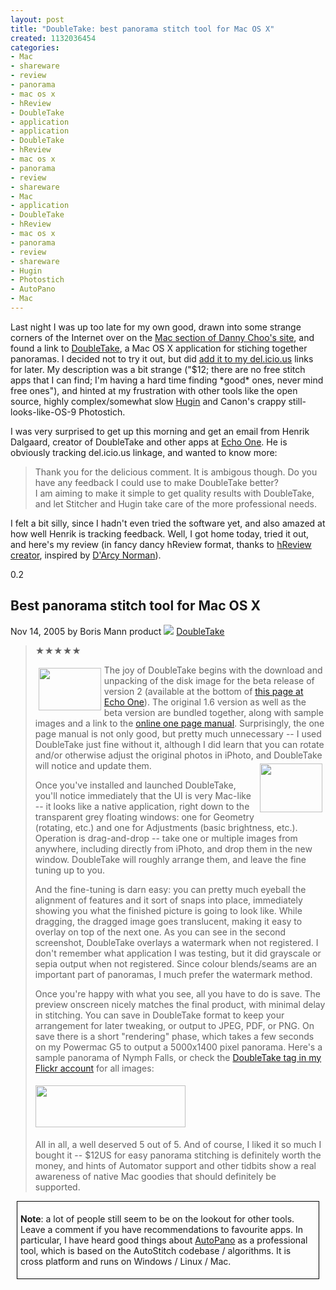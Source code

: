 ```yaml
--- 
layout: post
title: "DoubleTake: best panorama stitch tool for Mac OS X"
created: 1132036454
categories: 
- Mac
- shareware
- review
- panorama
- mac os x
- hReview
- DoubleTake
- application
- application
- DoubleTake
- hReview
- mac os x
- panorama
- review
- shareware
- Mac
- application
- DoubleTake
- hReview
- mac os x
- panorama
- review
- shareware
- Hugin
- Photostich
- AutoPano
- Mac
---
```

<p>
	Last night I was up too late for my own good, drawn into some strange corners of the Internet over on the <a href="http://dannychoo.com/blogg/eng/mac/" target="_self">Mac section of Danny Choo&#39;s site</a>, and found a link to <a href="http://echoone.com/doubletake/" target="_self">DoubleTake</a>, a Mac OS X application for stiching together panoramas. I decided not to try it out, but did <a href="http://del.icio.us/url/7fb4924a932a669150d828d9a486fbaa" target="_self">add it to my del.icio.us</a> links for later. My description was a bit strange (&quot;$12; there are no free stitch apps that I can find; I&#39;m having a hard time finding *good* ones, never mind free ones&quot;), and hinted at my frustration with other tools like the open source, highly complex/somewhat slow <a href="http://hugin.sourceforge.net/" target="_self">Hugin</a> and Canon&#39;s crappy still-looks-like-OS-9 Photostich.</p>
<p>
	I was very surprised to get up this morning and get an email from <span class="q">Henrik Dalgaard, creator of DoubleTake</span> and other apps at <a href="http://echoone.com/" target="_self" title="Software for Mac OS X - DoubleTake, iSwiff, File Juicer">Echo One</a>. He is obviously tracking del.icio.us linkage, and wanted to know more:</p>
<blockquote>
	<p>
		Thank you for the delicious comment. It is ambigous though. Do you<br />
		have any feedback I could use to make DoubleTake better?<br />
		I am aiming to make it simple to get quality results with DoubleTake,<br />
		and let Stitcher and Hugin take care of the more professional needs.</p>
</blockquote>
<p>
	I felt a bit silly, since I hadn&#39;t even tried the software yet, and also amazed at how well Henrik is tracking feedback. Well, I got home today, tried it out, and here&#39;s my review (in fancy dancy hReview format, thanks to <a href="http://microformats.org/code/hreview/creator" target="_self">hReview creator</a>, inspired by <a href="http://www.darcynorman.net/2005/11/14/webstractor-nice-app-wrong-direction" target="_self">D&#39;Arcy Norman</a>).</p>
<!--break-->
<div class="hreview">
	<span class="version">0.2</span>
	<h2 class="summary">
		Best panorama stitch tool for Mac OS X</h2>
	Nov 14, 2005 by <span class="reviewer fn">Boris Mann</span> <span class="type">product</span> <img border="0" class="photo" src="http://echoone.com/doubletake/dt.png" /> <a href="http://echoone.com/doubletake/"> DoubleTake </a>
	<blockquote>
		<p>
			★★★★★</p>
		<p>
			<a href="http://www.flickr.com/photos/boris/63485505/in/photostream/" target="_self"><img align="left" border="0" height="68" hspace="5" src="http://static.flickr.com/26/63485505_54de5d8351_t.jpg" vspace="5" width="100" /></a>The joy of DoubleTake begins with the download and unpacking of the disk image for the beta release of version 2 (available at the bottom of <a href="http://echoone.com/doubletake/" target="_self">this page at Echo One</a>). The original 1.6 version as well as the beta version are bundled together, along with sample images and a link to the <a href="http://echoone.com/doubletake/userguide.html" target="_self">online one page manual</a>. Surprisingly, the one page manual is not only good, but pretty much unnecessary -- I used DoubleTake just fine without it, although I did learn that you can rotate and/or otherwise adjust the original photos in iPhoto, and DoubleTake will notice and update them.<a href="http://www.flickr.com/photos/boris/63485496/in/photostream/" target="_self"><img align="right" border="0" height="78" hspace="5" src="http://static.flickr.com/33/63485496_4871c2aa03_t.jpg" vspace="5" width="100" /></a></p>
		<p>
			Once you&#39;ve installed and launched DoubleTake, you&#39;ll notice immediately that the UI is very Mac-like -- it looks like a native application, right down to the transparent grey floating windows: one for Geometry (rotating, etc.) and one for Adjustments (basic brightness, etc.). Operation is drag-and-drop -- take one or multiple images from anywhere, including directly from iPhoto, and drop them in the new window. DoubleTake will roughly arrange them, and leave the fine tuning up to you.</p>
		<p>
			And the fine-tuning is darn easy: you can pretty much eyeball the alignment of features and it sort of snaps into place, immediately showing you what the finished picture is going to look like. While dragging, the dragged image goes translucent, making it easy to overlay on top of the next one. As you can see in the second screenshot, DoubleTake overlays a watermark when not registered. I don&#39;t remember what application I was testing, but it did grayscale or sepia output when not registered. Since colour blends/seams are an important part of panoramas, I much prefer the watermark method.</p>
		<p>
			Once you&#39;re happy with what you see, all you have to do is save. The preview onscreen nicely matches the final product, with minimal delay in stitching. You can save in DoubleTake format to keep your arrangement for later tweaking, or output to JPEG, PDF, or PNG. On save there is a short &quot;rendering&quot; phase, which takes a few seconds on my Powermac G5 to output a 5000x1400 pixel panorama. Here&#39;s a sample panorama of Nymph Falls, or check the <a href="http://www.flickr.com/photos/boris/tags/doubletake/">DoubleTake tag in my Flickr account</a> for all images:</p>
		<p>
			<a href="http://www.flickr.com/photos/boris/63485482/in/photostream/" target="_self"><img border="0" height="67" hspace="0" src="http://static.flickr.com/33/63485482_ede289d6a1_m.jpg" vspace="5" width="240" /></a></p>
		<p>
			All in all, a well deserved 5 out of 5. And of course, I liked it so much I bought it -- $12US for easy panorama stitching is definitely worth the money, and hints of Automator support and other tidbits show a real awareness of native Mac goodies that should definitely be supported.&nbsp;</p>
	</blockquote>
</div>
<div style="margin:10px; padding: 5px; border: 1px solid black; text-style: italic;">
	<p>
		<strong>Note</strong>: a lot of people still seem to be on the lookout for other tools. Leave a comment if you have recommendations to favourite apps. In particular, I have heard good things about <a href="http://www.autopano.net/en/photo-stitching-solutions/autopano-pro.html">AutoPano</a> as a professional tool, which is based on the AutoStitch codebase / algorithms. It is cross platform and runs on Windows / Linux / Mac.</p>
</div>
